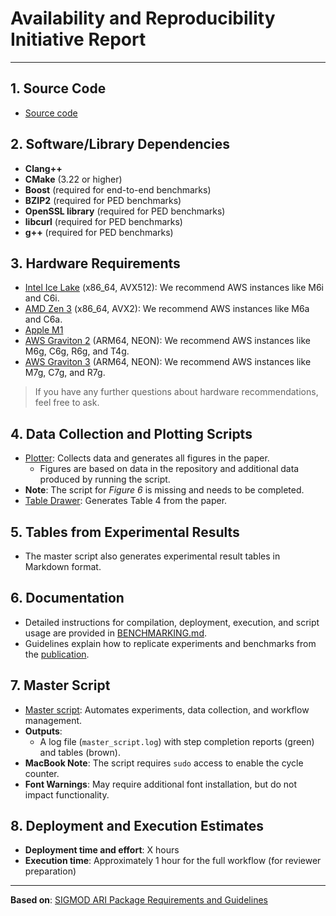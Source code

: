 # Availability and Reproducibility Initiative Report

---

## 1. Source Code
- [Source code](/publication/source_code)

## 2. Software/Library Dependencies
- **Clang++**
- **CMake** (3.22 or higher)
- **Boost** (required for end-to-end benchmarks)
- **BZIP2** (required for PED benchmarks)
- **OpenSSL library** (required for PED benchmarks)
- **libcurl** (required for PED benchmarks)
- **g++** (required for PED benchmarks)

## 3. Hardware Requirements
- [Intel Ice Lake](https://en.wikipedia.org/wiki/Ice_Lake_(microprocessor)) (x86_64, AVX512): We recommend AWS instances like M6i and C6i.
- [AMD Zen 3](https://en.wikipedia.org/wiki/Zen_3) (x86_64, AVX2): We recommend AWS instances like M6a and C6a.
- [Apple M1](https://en.wikipedia.org/wiki/Apple_M1)
- [AWS Graviton 2](https://en.wikipedia.org/wiki/AWS_Graviton) (ARM64, NEON): We recommend AWS instances like M6g, C6g, R6g, and T4g.
- [AWS Graviton 3](https://en.wikipedia.org/wiki/AWS_Graviton) (ARM64, NEON): We recommend AWS instances like M7g, C7g, and R7g.

> If you have any further questions about hardware recommendations, feel free to ask.

## 4. Data Collection and Plotting Scripts
- [Plotter](/publication/plotter): Collects data and generates all figures in the paper.
  - Figures are based on data in the repository and additional data produced by running the script.
- **Note**: The script for *Figure 6* is missing and needs to be completed.
- [Table Drawer](/publication/master_script/draw_table_4.py): Generates Table 4 from the paper.

## 5. Tables from Experimental Results
- The master script also generates experimental result tables in Markdown format.

## 6. Documentation
- Detailed instructions for compilation, deployment, execution, and script usage are provided in [BENCHMARKING.md](/BENCHMARKING.md).
- Guidelines explain how to replicate experiments and benchmarks from the [publication](https://dl.acm.org/doi/pdf/10.1145/3626717).

## 7. Master Script
- [Master script](/publication/master_script/master_script.sh): Automates experiments, data collection, and workflow management.
- **Outputs**:
  - A log file (`master_script.log`) with step completion reports (green) and tables (brown).
- **MacBook Note**: The script requires `sudo` access to enable the cycle counter.
- **Font Warnings**: May require additional font installation, but do not impact functionality.

## 8. Deployment and Execution Estimates
- **Deployment time and effort**: X hours
- **Execution time**: Approximately 1 hour for the full workflow (for reviewer preparation)

---

**Based on**: [SIGMOD ARΙ Package Requirements and Guidelines](https://docs.google.com/document/d/1_pheZ2p9Nc8qhtcOpNINm7AxFpPpkpC1n60jJdyr-uk/export?format=pdf&attachment=false)
